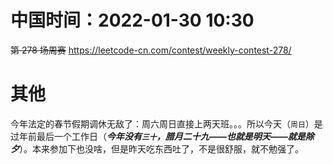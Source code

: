
# 中国时间：2022-01-30 10:30

~~第 278 场周赛~~ https://leetcode-cn.com/contest/weekly-contest-278/

# 其他

今年法定的春节假期调休无敌了：周六周日直接上两天班。。。所以今天（`周日`）是过年前最后一个工作日（***今年没有`三十`，腊月二十九——也就是明天——就是除夕***）。本来参加下也没啥，但是昨天吃东西吐了，不是很舒服，就不勉强了。
